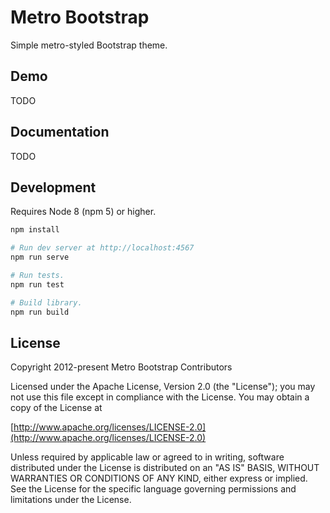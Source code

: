 # Metro Bootstrap

Simple metro-styled Bootstrap theme.

## Demo

TODO

## Documentation

TODO

## Development

Requires Node 8 (npm 5) or higher.

```sh
npm install

# Run dev server at http://localhost:4567
npm run serve

# Run tests.
npm run test

# Build library.
npm run build
```

## License

Copyright 2012-present Metro Bootstrap Contributors

Licensed under the Apache License, Version 2.0 (the "License");
you may not use this file except in compliance with the License.
You may obtain a copy of the License at

[http://www.apache.org/licenses/LICENSE-2.0](http://www.apache.org/licenses/LICENSE-2.0)

Unless required by applicable law or agreed to in writing, software
distributed under the License is distributed on an "AS IS" BASIS,
WITHOUT WARRANTIES OR CONDITIONS OF ANY KIND, either express or implied.
See the License for the specific language governing permissions and
limitations under the License.
